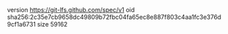 version https://git-lfs.github.com/spec/v1
oid sha256:2c35e7cb9658dc49809b72fbc04fa65ec8e887f803c4aa1fc3e376d9cf1a6731
size 59162
